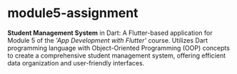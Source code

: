# module5-assignment

**Student Management System** in Dart: A Flutter-based application for Module 5 of the *'App Development with Flutter'* course. Utilizes Dart programming language with Object-Oriented Programming (OOP) concepts to create a comprehensive student management system, offering efficient data organization and user-friendly interfaces.
